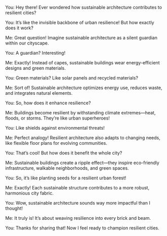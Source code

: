 You: Hey there! Ever wondered how sustainable architecture contributes to resilient cities?

You: It’s like the invisible backbone of urban resilience! But how exactly does it work?

Me: Great question! Imagine sustainable architecture as a silent guardian within our cityscape.

You: A guardian? Interesting!

Me: Exactly! Instead of capes, sustainable buildings wear energy-efficient designs and green materials.

You: Green materials? Like solar panels and recycled materials?

Me: Sort of! Sustainable architecture optimizes energy use, reduces waste, and integrates natural elements.

You: So, how does it enhance resilience?

Me: Buildings become resilient by withstanding climate extremes—heat, floods, or storms. They’re like urban superheroes!

You: Like shields against environmental threats!

Me: Perfect analogy! Resilient architecture also adapts to changing needs, like flexible floor plans for evolving communities.

You: That’s cool! But how does it benefit the whole city?

Me: Sustainable buildings create a ripple effect—they inspire eco-friendly infrastructure, walkable neighborhoods, and green spaces.

You: So, it’s like planting seeds for a resilient urban forest!

Me: Exactly! Each sustainable structure contributes to a more robust, harmonious city fabric.

You: Wow, sustainable architecture sounds way more impactful than I thought!

Me: It truly is! It’s about weaving resilience into every brick and beam.

You: Thanks for sharing that! Now I feel ready to champion resilient cities.
